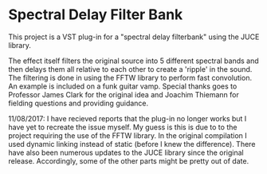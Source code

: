 # Spectral Delay Filter Bank
This project is a VST plug-in for a "spectral delay filterbank" using the JUCE library.

The effect itself filters the original source into 5 different spectral bands and then delays them all relative to each other to create a 'ripple' in the sound. The filtering is done in using the FFTW library to perform fast convolution. An example is included on a funk guitar vamp. Special thanks goes to Professor James Clark for the original idea and Joachim Thiemann for fielding questions and providing guidance.

11/08/2017:
I have recieved reports that the plug-in no longer works but I have yet to recreate the issue myself. My guess is this is due to to the project requiring the use of the FFTW library. In the original compilation I used dynamic linking instead of static (before I knew the difference). There have also been numerous updates to the JUCE library since the original release. Accordingly, some of the other parts might be pretty out of date.
